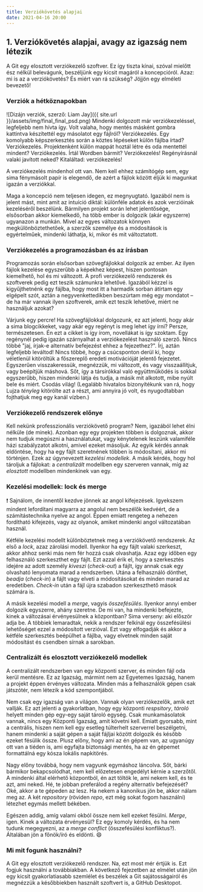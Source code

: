 ```yaml
---
title: Verziókövetés alapjai
date: 2021-04-16 20:00
---
```


## 1. Verziókövetés alapjai, avagy az igazság nem létezik

A Git egy elosztott verziókezelő szoftver. Ez így tiszta kínai, szóval mielőtt ész nélkül belevágunk, beszéljünk egy kicsit magáról a koncepcióról. Azaz: mi is az a verziókövetés? És miért van rá szükség? Jöjjön egy elméleti bevezető!


### Verziók a hétköznapokban

![Dizájn verziók, szerző: Liam Jay]({{ site.url }}/assets/img/final_final_psd.png)
Mindenki dolgozott már verziókezeléssel, legfeljebb nem hívta így. Volt valaha, hogy mentés másként gombra kattintva készítettél egy másolatot egy fájlról? Verziókezelés. Egy komolyabb képszerkesztés során a köztes lépéseket külön fájlba írtad? Verziókezelés. Projektenként külön mappát hoztál létre és oda mentettél mindent? Verziókezelés. Írtál Wordben bármit? Verziókezelés! Regényírásnál valaki javított neked? Kitaláltad: verziókezelés!

A verziókezelés mindenhol ott van. Nem kell ehhez számítógép sem, egy sima fénymásolt papír is elegendő, de azért a fájlok között éljük ki magunkat igazán a verziókkal.

Maga a koncepció nem teljesen idegen, ez megnyugtató. Igazából nem is jelent mást, mint amit az intuíció diktál: különféle adatok és azok verzióinak kezeléséről beszélünk. Bármilyen projekt során lehet jelentősége, elsősorban akkor kiemelkedő, ha több ember is dolgozik (akár egyszerre) ugyanazon a munkán. Mivel az egyes változatok könnyen megkülönböztethetőek, a szerzők személye és a módosítások is egyértelműek, mindenki láthatja, ki, mikor és mit változtatott.


### Verziókezelés a programozásban és az írásban

Programozás során elsősorban szövegfájlokkal dolgozik az ember. Az ilyen fájlok kezelése egyszerűbb a képekhez képest, hiszen pontosan kiemelhető, hol és mi változott. A profi verziókezelő rendszerek és szoftverek pedig ezt teszik számunkra lehetővé. Igazából kézzel is kigyűjthetnénk egy fájlba, hogy most itt a harmadik sorban átírtam egy elgépelt szót, aztán a negyvenkettedikben beszúrtam még egy mondatot &ndash; de ha már vannak ilyen szoftverek, amik ezt teszik lehetővé, miért ne használjuk azokat?

Várjunk egy percre! Ha szövegfájlokkal dolgozunk, ez azt jelenti, hogy akár a sima blogcikkeket, vagy akár egy regényt is meg lehet így írni? Persze, természetesen. Én ezt a cikket is így írom, novellákat is így szoktam. Egy regénynél pedig igazán szárnyalhat a verziókezelést használó szerző. Nincs többé "jaj, írjak-e alternatív befejezést ehhez a fejezethez?". Írj, aztán legfeljebb leváltod! Nincs többé, hogy a csúcsponton derül ki, hogy véletlenül kitöröltük a főszereplő eredeti motivációját jelentő fejezetet. Egyszerűen visszakeressük, megnézzük, mi változott, és vagy visszaállítjuk, vagy beépítjük máshová. Sőt, így a társírókkal való együttműködés is sokkal egyszerűbb, hiszen mindenki látja és tudja, a másik mit alkotott, mibe nyúlt bele és miért. Csodás világ! (Legalább hivatalos bizonyítékunk van rá, hogy Lujza *tényleg* kitörölte azt a részt, ami annyira jó volt, és nyugodtabban fojthatjuk meg egy kanál vízben.)


### Verziókezelő rendszerek előnye

Kell nekünk professzionális verziókövető program? Nem, igazából lehet élni nélküle (de minek). Azonban egy egy projekten többen is dolgoznak, akkor nem tudjuk megúszni a használatukat, vagy kénytelenek leszünk valamiféle házi szabályzatot alkotni, amivel ezeket másoljuk. Az egyik kérdés annak eldöntése, hogy ha egy fájlt szeretnének többen is módosítani, akkor mi történjen. Ezek az úgynevezett *kezelési modellek*. A másik kérdés, hogy hol tároljuk a fájlokat: a *centralizált* modellben egy szerveren vannak, míg az *elosztott* modellben mindenkinek van egy.


### Kezelési modellek: lock és merge

:exclamation: Sajnálom, de innentől kezdve jönnek az angol kifejezések. Igyekszem mindent lefordítani magyarra az angolul nem beszélők kedvéért, de a számítástechnika nyelve az angol. Éppen emiatt rengeteg a nehezen fordítható kifejezés, vagy az olyanok, amiket mindenki angol változatában használ.

Kétféle kezelési modellt különböztetnek meg a verziókövető rendszerek. Az első a *lock*, azaz zárolási modell. Ilyenkor ha egy fájlt valaki szerkeszt, akkor ahhoz senki más nem fér hozzá csak olvashatja. Azaz egy időben egy felhasználó szerkeszthet egy fájlt. Ezt azzal érik el, hogy a szerkesztés idejére az adott személy *kiveszi* (*check-out*) a fájlt, így annak csak egy olvasható lenyomata marad a rendszerben. Utána a felhasználó dönthet, *beadja* (*check-in*) a fájlt vagy elveti a módosításokat és minden marad az eredetiben. *Check-in* után a fájl újra szabadon szerkeszthető mások számára is.

A másik kezelési modell a *merge*, vagyis *összefésülés*. Ilyenkor annyi ember dolgozik egyszerre, ahány szeretne. De mi van, ha mindenki befejezte, kinek a változásai érvényesülnek a központban? Sima verseny: aki először adja be. A többiek lemaradtak, nekik a rendszer felkínál egy összefésülési lehetőséget ezzel a módosított verzióval. Ezt vagy elfogadják és akkor a kétféle szerkesztés beépülhet a fájlba, vagy elvetnek minden saját módosítást és csendben sírnak a sarokban.


### Centralizált és elosztott verziókezelő modellek

A centralizált rendszerben van egy központi szerver, és minden fájl oda kerül mentésre. Ez az Igazság, mármint nem az Egyetemes Igazság, hanem a projekt éppen érvényes változata. Minden más a felhasználók gépen csak játszótér, nem létezik a kód szempontjából.

Nem csak egy igazság van a világon. Vannak olyan verziókezelők, amik ezt vallják. Ez azt jelenti a gyakorlatban, hogy egy központi *respsitory*, *tároló* helyett minden gép egy-egy saját tároló egység. Csak munkamásolatok vannak, nincs egy Központi Igazság, amit követni kell. Emiatt gyorsabb, mint a centrális, hiszen nem kell egy esetleg túlterhelt szerverrel beszélgetni, hanem mindenki a saját gépen a saját fájljai között dolgozik és később ezeket fésülik össze. Plusz előny, hogy ami az én gépem van, az ugyanúgy ott van a tiéden is, ami egyfajta biztonsági mentés, ha az én gépemet formattálná egy kósza lokális napkitörés.

Nagy előny továbbá, hogy nem vagyunk egymáshoz láncolva. Sőt, bárki bármikor bekapcsolódhat, nem kell előzetesen engedélyt kérnie a szerzőtől. A mindenki által elérhető központból, én azt töltök le, ami nekem kell, és te azt, ami neked. Hé, te jobban preferálod a regény alternatív befejezését? Oké, akkor a te gépeden az lesz. Ha nekem a kanonikus jön be, akkor nálam meg az. A két *repository* (röviden *repo*, ezt még sokat fogom használni) létezhet egymás mellett békében. 

Egészen addig, amíg valami okból össze nem kell ezeket fésülni. *Merge*, igen. Kinek a változata érvényesül? Ez egy komoly kérdés, és ha nem tudunk megegyezni, az a *merge conflict* (összefésülési konfliktus?). Általában jön a főnök/író és eldönti. :smile:


### Mi mit fogunk használni?

A Git egy elosztott verziókezelő rendszer. Na, ezt most mér értjük is. Ezt fogjuk használni a továbbiakban. A következő fejezetben az elmélet után jön egy kicsit gyakorlatiasabb szemlélet és beszélek a Git sajátosságairól és megnézzük a későbbiekben használt szoftvert is, a GitHub Desktopot.